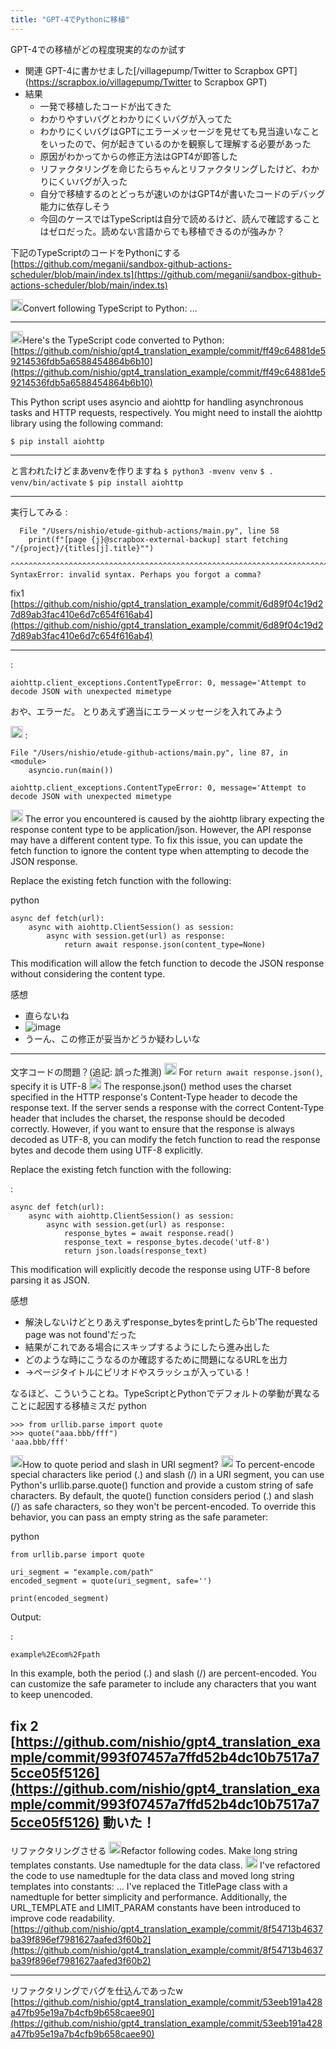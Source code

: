 ```yaml
---
title: "GPT-4でPythonに移植"
---
```


GPT-4での移植がどの程度現実的なのか試す
- 関連 GPT-4に書かせました[/villagepump/Twitter to Scrapbox GPT](https://scrapbox.io/villagepump/Twitter to Scrapbox GPT)
- 結果
    - 一発で移植したコードが出てきた
    - わかりやすいバグとわかりにくいバグが入ってた
    - わかりにくいバグはGPTにエラーメッセージを見せても見当違いなことをいったので、何が起きているのかを観察して理解する必要があった
    - 原因がわかってからの修正方法はGPT4が即答した
    - リファクタリングを命じたらちゃんとリファクタリングしたけど、わかりにくいバグが入った
    - 自分で移植するのとどっちが速いのかはGPT4が書いたコードのデバッグ能力に依存しそう
    - 今回のケースではTypeScriptは自分で読めるけど、読んで確認することはゼロだった。読めない言語からでも移植できるのが強みか？

下記のTypeScriptのコードをPythonにする
[https://github.com/meganii/sandbox-github-actions-scheduler/blob/main/index.ts](https://github.com/meganii/sandbox-github-actions-scheduler/blob/main/index.ts)

<img src='https://scrapbox.io/api/pages/nishio/nishio/icon' alt='nishio.icon' height="19.5"/>Convert following TypeScript to Python: ...


-----
<img src='https://scrapbox.io/api/pages/nishio/GPT-4/icon' alt='GPT-4.icon' height="19.5"/>Here's the TypeScript code converted to Python:
[https://github.com/nishio/gpt4_translation_example/commit/ff49c64881de59214536fdb5a6588454864b6b10](https://github.com/nishio/gpt4_translation_example/commit/ff49c64881de59214536fdb5a6588454864b6b10)

This Python script uses asyncio and aiohttp for handling asynchronous tasks and HTTP requests, respectively. You might need to install the aiohttp library using the following command:

`$ pip install aiohttp`

---
と言われたけどまあvenvを作りますね
`$ python3 -mvenv venv`
`$ . venv/bin/activate`
`$ pip install aiohttp`

----
実行してみる
:

```
  File "/Users/nishio/etude-github-actions/main.py", line 58
    print(f"[page {j}@scrapbox-external-backup] start fetching "/{project}/{titles[j].title}"")
          ^^^^^^^^^^^^^^^^^^^^^^^^^^^^^^^^^^^^^^^^^^^^^^^^^^^^^^^^^^^^^^^^^^^^^^^^^^^^^^^^^^^^
SyntaxError: invalid syntax. Perhaps you forgot a comma?
```


fix1
[https://github.com/nishio/gpt4_translation_example/commit/6d89f04c19d27d89ab3fac410e6d7c654f616ab4](https://github.com/nishio/gpt4_translation_example/commit/6d89f04c19d27d89ab3fac410e6d7c654f616ab4)

-----
:

```
aiohttp.client_exceptions.ContentTypeError: 0, message='Attempt to decode JSON with unexpected mimetype
```

おや、エラーだ。
とりあえず適当にエラーメッセージを入れてみよう

<img src='https://scrapbox.io/api/pages/nishio/nishio/icon' alt='nishio.icon' height="19.5"/>
:

```
File "/Users/nishio/etude-github-actions/main.py", line 87, in <module>
    asyncio.run(main())

aiohttp.client_exceptions.ContentTypeError: 0, message='Attempt to decode JSON with unexpected mimetype
```


<img src='https://scrapbox.io/api/pages/nishio/GPT-4/icon' alt='GPT-4.icon' height="19.5"/>
The error you encountered is caused by the aiohttp library expecting the response content type to be application/json. However, the API response may have a different content type. To fix this issue, you can update the fetch function to ignore the content type when attempting to decode the JSON response.

Replace the existing fetch function with the following:

python

```
async def fetch(url):
    async with aiohttp.ClientSession() as session:
        async with session.get(url) as response:
            return await response.json(content_type=None)
```


This modification will allow the fetch function to decode the JSON response without considering the content type.

感想
- 直らないね
- ![image](https://gyazo.com/3dc6fe724108e0bfa1010465fc2910c5/thumb/1000)
- うーん、この修正が妥当かどうか疑わしいな

-----
文字コードの問題？(追記: 誤った推測)
<img src='https://scrapbox.io/api/pages/nishio/nishio/icon' alt='nishio.icon' height="19.5"/>
For `return await response.json()`, specify it is UTF-8
<img src='https://scrapbox.io/api/pages/nishio/GPT-4/icon' alt='GPT-4.icon' height="19.5"/>
The response.json() method uses the charset specified in the HTTP response's Content-Type header to decode the response text. If the server sends a response with the correct Content-Type header that includes the charset, the response should be decoded correctly. However, if you want to ensure that the response is always decoded as UTF-8, you can modify the fetch function to read the response bytes and decode them using UTF-8 explicitly.

Replace the existing fetch function with the following:

:

```
async def fetch(url):
    async with aiohttp.ClientSession() as session:
        async with session.get(url) as response:
            response_bytes = await response.read()
            response_text = response_bytes.decode('utf-8')
            return json.loads(response_text)
```

This modification will explicitly decode the response using UTF-8 before parsing it as JSON.

感想
- 解決しないけどとりあえずresponse_bytesをprintしたらb'The requested page was not found'だった
- 結果がこれである場合にスキップするようにしたら進み出した
- どのような時にこうなるのか確認するために問題になるURLを出力
- →ページタイトルにピリオドやスラッシュが入っている！

なるほど、こういうことね。TypeScriptとPythonでデフォルトの挙動が異なることに起因する移植ミスだ
python

```
>>> from urllib.parse import quote
>>> quote("aaa.bbb/fff")
'aaa.bbb/fff'
```


<img src='https://scrapbox.io/api/pages/nishio/nishio/icon' alt='nishio.icon' height="19.5"/>How to quote period and slash in URI segment?
<img src='https://scrapbox.io/api/pages/nishio/GPT-4/icon' alt='GPT-4.icon' height="19.5"/>
To percent-encode special characters like period (.) and slash (/) in a URI segment, you can use Python's urllib.parse.quote() function and provide a custom string of safe characters. By default, the quote() function considers period (.) and slash (/) as safe characters, so they won't be percent-encoded. To override this behavior, you can pass an empty string as the safe parameter:

python

```
from urllib.parse import quote

uri_segment = "example.com/path"
encoded_segment = quote(uri_segment, safe='')

print(encoded_segment)
```


Output:

:

```
example%2Ecom%2Fpath
```


In this example, both the period (.) and slash (/) are percent-encoded. You can customize the safe parameter to include any characters that you want to keep unencoded.

fix 2
[https://github.com/nishio/gpt4_translation_example/commit/993f07457a7ffd52b4dc10b7517a75cce05f5126](https://github.com/nishio/gpt4_translation_example/commit/993f07457a7ffd52b4dc10b7517a75cce05f5126)
動いた！
----
リファクタリングさせる
<img src='https://scrapbox.io/api/pages/nishio/nishio/icon' alt='nishio.icon' height="19.5"/>Refactor following codes. Make long string templates constants. Use namedtuple for the data class.
<img src='https://scrapbox.io/api/pages/nishio/GPT-4/icon' alt='GPT-4.icon' height="19.5"/>
I've refactored the code to use namedtuple for the data class and moved long string templates into constants:
...
I've replaced the TitlePage class with a namedtuple for better simplicity and performance. Additionally, the URL_TEMPLATE and LIMIT_PARAM constants have been introduced to improve code readability.
[https://github.com/nishio/gpt4_translation_example/commit/8f54713b4637ba39f896ef7981627aafed3f60b2](https://github.com/nishio/gpt4_translation_example/commit/8f54713b4637ba39f896ef7981627aafed3f60b2)

-----
リファクタリングでバグを仕込んであったw
[https://github.com/nishio/gpt4_translation_example/commit/53eeb191a428a47fb95e19a7b4cfb9b658caee90](https://github.com/nishio/gpt4_translation_example/commit/53eeb191a428a47fb95e19a7b4cfb9b658caee90)
